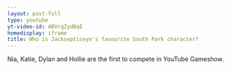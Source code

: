 ```yaml
---
layout: post-full
type: youtube
yt-video-id: ABVrqZydBqE
homedisplay: iframe
title: Who is Jacksepticeye's favourite South Park character?
---
```

Nia, Katie, Dylan and Hollie are the first to compete in YouTube Gameshow.